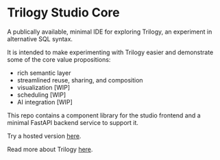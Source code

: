 # Trilogy Studio Core

A publically available, minimal IDE for exploring Trilogy, an experiment in alternative SQL syntax.

It is intended to make experimenting with Trilogy easier and demonstrate some of the core value propositions:
- rich semantic layer
- streamlined reuse, sharing, and composition
- visualization [WIP]
- scheduling [WIP]
- AI integration [WIP]

This repo contains a component library for the studio frontend and a minimal FastAPI backend service to support it.

Try a hosted version [here](https://trilogydata.dev/trilogy-studio-core/).

Read more about Trilogy [here](https://trilogydata.dev/).
